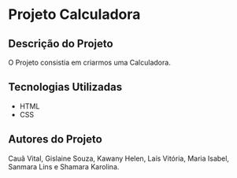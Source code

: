 # Projeto Calculadora
## Descrição do Projeto
O Projeto consistia em criarmos uma Calculadora.
## Tecnologias Utilizadas
* HTML
* CSS
## Autores do Projeto
Cauã Vital, Gislaine Souza, Kawany Helen, Laís Vitória, Maria Isabel, Sanmara Lins e Shamara Karolina.
